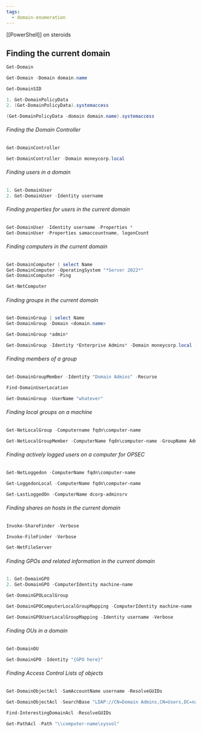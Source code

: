 ```yaml
---
tags:
  - domain-enumeration
---
```

[[PowerShell]] on steroids
## Finding the current domain

```powershell title:"Get the current domain"
Get-Domain
```

```powershell title:"Get object of another domain"
Get-Domain -Domain domain.name
```

```powershell title:"Get domain SID for the current domain"
Get-DomainSID
```

```powershell title:"Get domain policy for the current domain"
1. Get-DomainPolicyData
2. (Get-DomainPolicyData).systemaccess
```

```powershell title:"Get domain policy for another domain"
(Get-DomainPolicyData -domain domain.name).systemaccess
```

###### Finding the Domain Controller

```powershell title:"Get the domain controller for the current domain"
Get-DomainController
```

```powershell title:"Get the domain controller for another domain"
Get-DomainController -Domain moneycorp.local
```

###### Finding users in a domain

```powershell title:"Get the list of users in the current domain"
1. Get-DomainUser
2. Get-DomainUser -Identity username
```

###### Finding properties for users in the current domain

```powershell title:"Get the user and its properties"
Get-DomainUser -Identity username -Properties *
Get-DomainUser -Properties samaccountname, logonCount
```

###### Finding computers in the current domain

```powershell title:"Get a list of computers in the current domain"
Get-DomainComputer | select Name
Get-DomainComputer -OperatingSystem "*Server 2022*"
Get-DomainComputer -Ping
```

```powershell title:"Computers"
Get-NetComputer
```

###### Finding groups in the current domain

```powershell title:"Get all the groups in the current domain"
Get-DomainGroup | select Name
Get-DomainGroup -Domain <domain.name>
```

```powershell title:"Get all groups containing the word "admin" in the group name"
Get-DomainGroup *admin*
```

```powershell title:"Get the SID of the Enterprise Admins group"
Get-DomainGroup -Identity *Enterprise Admins* -Domain moneycorp.local -Properties objectsid
```

###### Finding members of a group

```powershell title:"Get all the members of the Domain Admins group"
Get-DomainGroupMember -Identity "Domain Admins" -Recurse
```

```powershell title:"Look for machines where the current user is a local admin or a Domain Admin"
Find-DomainUserLocation
```

```powershell title:"Get the group membership for a user"
Get-DomainGroup -UserName "whatever"
```

###### Finding local groups on a machine

```powershell title:"Get all the local groups on a machine (needs administrator privileges on non-dc machines)"
Get-NetLocalGroup -Computername fqdn\computer-name
```

```powershell title:"Get members of the local group "Administrators" on a machine (needs administrator privileges on non-dc machines)
Get-NetLocalGroupMember -ComputerName fqdn\computer-name -GroupName Administrators
```

###### Finding actively logged users on a computer for OPSEC

```powershell title:"Get actively logged users on a computer (needs local administrator rights on the target)"
Get-NetLoggedon -ComputerName fqdn\computer-name
```

```powershell title:"Get locally logged users on a computer (needs remote registry enabled on the target - started by-default on server OS)"
Get-LoggedonLocal -ComputerName fqdn\computer-name
```

```powershell title:"Get the last logged user on a computer (needs adminstrative rights and remote registry enabled on the target)"
Get-LastLoggedOn -ComputerName dcorp-adminsrv
```

###### Finding shares on hosts in the current domain

```powershell title:"Find shares on hosts in the current domain"
Invoke-ShareFinder -Verbose
```

```powershell title:"Find sensitive files on computers in the domain"
Invoke-FileFinder -Verbose
```

```powershell title:"Get all fileservers of the domain"
Get-NetFileServer
```
###### Finding GPOs and related information in the current domain

```powershell title:"Get list of GPOs in the current domain"
1. Get-DomainGPO
2. Get-DomainGPO -ComputerIdentity machine-name
```

```powershell title:"Get GPO(s) which use Restricted Groups or groups.xml for interesting users"
Get-DomainGPOLocalGroup
```

```powershell title:"Get users which are in a local group of a machine using GPO"
Get-DomainGPOComputerLocalGroupMapping -ComputerIdentity machine-name
```

```powershell title:"Get machines where the given user is a member of a specific group"
Get-DomainGPOUserLocalGroupMapping -Identity username -Verbose
```

###### Finding OUs in a domain

```powershell title:"Get OUs in a domain"
Get-DomainOU
```

```powershell title:"Get GPO applied on an OU. Read GPOname from gplink from Get-NetOU"
Get-DomainGPO -Identity "{GPO here}"
```

###### Finding Access Control Lists of objects

```powershell title:"Get the ACLs associated with the specified object"
Get-DomainObjectAcl -SamAccountName username -ResolveGUIDs
```

```powershell title:"Get the ACLs associated with the specified prefix to be used for search"
Get-DomainObjectAcl -SearchBase "LDAP://CN=Domain Admins,CN=Users,DC=namebeforefirstdot,DC=namebeforeseconddot,DC=namebeforeanymoredots" -ResolveGUIDs -Verbose
```

```powershell title:"Search for interesting ACEs"
Find-InterestingDomainAcl -ResolveGUIDs
```

```powershell title:"Get the ACLs associated with the specified path"
Get-PathAcl -Path "\\computer-name\sysvol"
```


